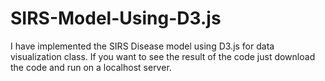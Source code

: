 # SIRS-Model-Using-D3.js
I have implemented the SIRS Disease model using D3.js for data visualization class. 
If you want to see the result of the code just download the code and run on a localhost server. 
